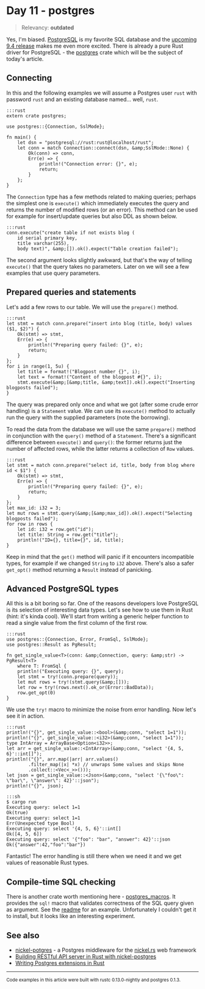 # Day 11 - postgres

> Relevancy: **outdated**

Yes, I'm biased. [PostgreSQL](http://www.postgresql.org/) is my favorite SQL database and the [upcoming 9.4 release](http://www.postgresql.org/message-id/26295.1417708564@sss.pgh.pa.us?utm_source=postgresweekly&amp;utm_medium=email) makes me even more excited. There is already a pure Rust driver for PostgreSQL - the [postgres](https://crates.io/crates/postgres) crate which will be the subject of today's article.

Connecting
----------

In this and the following examples we will assume a Postgres user `rust` with password `rust` and an existing database named... well, `rust`.

    :::rust
    extern crate postgres;

    use postgres::{Connection, SslMode};

    fn main() {
        let dsn = "postgresql://rust:rust@localhost/rust";
        let conn = match Connection::connect(dsn, &amp;SslMode::None) {
            Ok(conn) => conn,
            Err(e) => {
                println!("Connection error: {}", e);
                return;
            }
        };
    }

The `Connection` type has a few methods related to making queries; perhaps the simplest one is `execute()` which immediately executes the query and returns the number of modified rows (or an error). This method can be used for example for insert/update queries but also DDL as shown below.

    :::rust
    conn.execute("create table if not exists blog (
        id serial primary key,
        title varchar(255),
        body text)", &amp;[]).ok().expect("Table creation failed");

The second argument looks slightly awkward, but that's the way of telling `execute()` that the query takes no parameters. Later on we will see a few examples that use query parameters.

Prepared queries and statements
-------------------------------

Let's add a few rows to our table. We will use the `prepare()` method.

    :::rust
    let stmt = match conn.prepare("insert into blog (title, body) values ($1, $2)") {
        Ok(stmt) => stmt,
        Err(e) => {
            println!("Preparing query failed: {}", e);
            return;
        }
    };
    for i in range(1, 5u) {
        let title = format!("Blogpost number {}", i);
        let text = format!("Content of the blogpost #{}", i);
        stmt.execute(&amp;[&amp;title, &amp;text]).ok().expect("Inserting blogposts failed");
    }

The query was prepared only once and what we got (after some crude error handling) is a `Statement` value. We can use its `execute()` method to actually run the query with the supplied parameters (note the borrowing).

To read the data from the database we will use the same `prepare()` method in conjunction with the `query()` method of a `Statement`. There's a significant difference between `execute()` and `query()`: the former returns just the number of affected rows, while the latter returns a collection of `Row` values.

    :::rust
    let stmt = match conn.prepare("select id, title, body from blog where id < $1") {
        Ok(stmt) => stmt,
        Err(e) => {
            println!("Preparing query failed: {}", e);
            return;
        }
    };
    let max_id: i32 = 3;
    let mut rows = stmt.query(&amp;[&amp;max_id]).ok().expect("Selecting blogposts failed");
    for row in rows {
        let id: i32 = row.get("id");
        let title: String = row.get("title");
        println!("ID={}, title={}", id, title);
    }

Keep in mind that the `get()` method will panic if it encounters incompatible types, for example if we changed `String` to `i32` above. There's also a safer `get_opt()` method returning a `Result` instead of panicking.

Advanced PostgreSQL types
-------------------------

All this is a bit boring so far. One of the reasons developers love PostgreSQL is its selection of interesting data types. Let's see how to use them in Rust (hint: it's kinda cool). We'll start from writing a generic helper function to read a single value from the first column of the first row.

    :::rust
    use postgres::{Connection, Error, FromSql, SslMode};
    use postgres::Result as PgResult;

    fn get_single_value<T>(conn: &amp;Connection, query: &amp;str) -> PgResult<T>
        where T: FromSql {
        println!("Executing query: {}", query);
        let stmt = try!(conn.prepare(query));
        let mut rows = try!(stmt.query(&amp;[]));
        let row = try!(rows.next().ok_or(Error::BadData));
        row.get_opt(0)
    }

We use the `try!` macro to minimize the noise from error handling. Now let's see it in action.

    :::rust
    println!("{}", get_single_value::<bool>(&amp;conn, "select 1=1"));
    println!("{}", get_single_value::<i32>(&amp;conn, "select 1=1"));
    type IntArray = ArrayBase<Option<i32>>;
    let arr = get_single_value::<IntArray>(&amp;conn, "select '{4, 5, 6}'::int[]");
    println!("{}", arr.map(|arr| arr.values()
            .filter_map(|x| *x) // unwraps Some values and skips None
            .collect::<Vec<_>>()));
    let json = get_single_value::<Json>(&amp;conn, "select '{\"foo\": \"bar\", \"answer\": 42}'::json");
    println!("{}", json);

<!-- -->

    :::sh
    $ cargo run
    Executing query: select 1=1
    Ok(true)
    Executing query: select 1=1
    Err(Unexpected type Bool)
    Executing query: select '{4, 5, 6}'::int[]
    Ok([4, 5, 6])
    Executing query: select '{"foo": "bar", "answer": 42}'::json
    Ok({"answer":42,"foo":"bar"})

Fantastic! The error handling is still there when we need it and we get values of reasonable Rust types.

Compile-time SQL checking
-------------------------

There is another crate worth mentioning here - [postgres_macros](https://crates.io/crates/postgres_macros). It provides the `sql!` macro that validates correctness of the SQL query given as argument. See the [readme](https://github.com/sfackler/rust-postgres-macros) for an example. Unfortunately I couldn't get it to install, but it looks like an interesting experiment.

See also
--------

 * [nickel-potgres](https://github.com/nickel-org/nickel-postgres) - a Postgres middleware for the [nickel.rs](http://nickel.rs/) web framework
 * [Building RESTful API server in Rust with nickel-postgres](http://blog.bguiz.com/2014/08/05/restful-api-in-rust-with-nickel-postgres/)
 * [Writing Postgres extensions in Rust](https://github.com/thehydroimpulse/postgres-extension.rs)

----

<small>
Code examples in this article were built with rustc 0.13.0-nightly and postgres 0.1.3.
</small>
